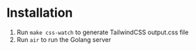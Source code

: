 # Installation

1. Run `make css-watch` to generate TailwindCSS output.css file
2. Run `air` to run the Golang server
